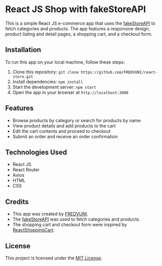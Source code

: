 # React JS Shop with fakeStoreAPI

This is a simple React JS e-commerce app that uses the [fakeStoreAPI](https://fakestoreapi.com/) to fetch categories and products. The app features a responsive design, product listing and detail pages, a shopping cart, and a checkout form.

## Installation

To run this app on your local machine, follow these steps:

1. Clone this repository: `git clone https://github.com/FREDVUNI/react-store.git`
2. Install dependencies: `npm install`
3. Start the development server: `npm start`
4. Open the app in your browser at `http://localhost:3000`

## Features

- Browse products by category or search for products by name
- View product details and add products to the cart
- Edit the cart contents and proceed to checkout
- Submit an order and receive an order confirmation

## Technologies Used

- React JS
- React Router
- Axios
- HTML
- CSS

## Credits

- This app was created by [FREDVUNI](https://github.com/FREDVUNI).
- The [fakeStoreAPI](https://fakestoreapi.com/) was used to fetch categories and products.
- The shopping cart and checkout form were inspired by [ReactShoppingCart](https://github.com/jeffersonRibeiro/react-shopping-cart). 

## License

This project is licensed under the [MIT License](https://opensource.org/licenses/MIT).
